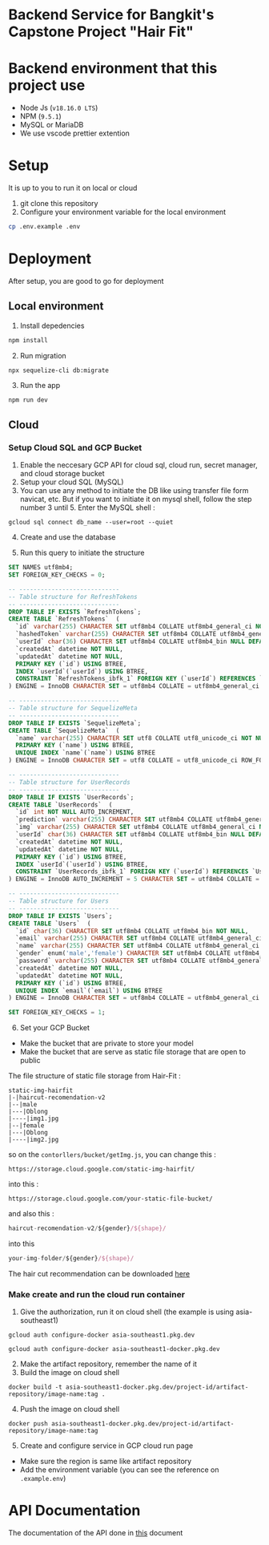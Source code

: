 # Backend Service for Bangkit's Capstone Project "Hair Fit"
# Backend environment that this project use
- Node Js (`v18.16.0 LTS`)
- NPM (`9.5.1`)
- MySQL or MariaDB
- We use vscode prettier extention
# Setup
It is up to you to run it on local or cloud
1. git clone this repository
2. Configure your environment variable for the local environment
```bash
cp .env.example .env
```

# Deployment
After setup, you are good to go for deployment
## Local environment
1. Install depedencies 
```bash
npm install
```
2. Run migration 
```
npx sequelize-cli db:migrate
```
3. Run the app 
```bash
npm run dev
```

## Cloud
### Setup Cloud SQL and GCP Bucket
1. Enable the neccesary GCP API for cloud sql, cloud run, secret manager, and cloud storage bucket
2. Setup your cloud SQL (MySQL)
3. You can use any method to initiate the DB like using transfer file form navicat, etc. But if you want to initiate it on mysql shell, follow the step number 3 until 5. Enter the MySQL shell :
```shell
gcloud sql connect db_name --user=root --quiet
```
4. Create and use the database 

5. Run this query to initiate the structure 
```sql
SET NAMES utf8mb4;
SET FOREIGN_KEY_CHECKS = 0;

-- ----------------------------
-- Table structure for RefreshTokens
-- ----------------------------
DROP TABLE IF EXISTS `RefreshTokens`;
CREATE TABLE `RefreshTokens`  (
  `id` varchar(255) CHARACTER SET utf8mb4 COLLATE utf8mb4_general_ci NOT NULL,
  `hashedToken` varchar(255) CHARACTER SET utf8mb4 COLLATE utf8mb4_general_ci NULL DEFAULT NULL,
  `userId` char(36) CHARACTER SET utf8mb4 COLLATE utf8mb4_bin NULL DEFAULT NULL,
  `createdAt` datetime NOT NULL,
  `updatedAt` datetime NOT NULL,
  PRIMARY KEY (`id`) USING BTREE,
  INDEX `userId`(`userId`) USING BTREE,
  CONSTRAINT `RefreshTokens_ibfk_1` FOREIGN KEY (`userId`) REFERENCES `Users` (`id`) ON DELETE RESTRICT ON UPDATE RESTRICT
) ENGINE = InnoDB CHARACTER SET = utf8mb4 COLLATE = utf8mb4_general_ci ROW_FORMAT = Dynamic;

-- ----------------------------
-- Table structure for SequelizeMeta
-- ----------------------------
DROP TABLE IF EXISTS `SequelizeMeta`;
CREATE TABLE `SequelizeMeta`  (
  `name` varchar(255) CHARACTER SET utf8 COLLATE utf8_unicode_ci NOT NULL,
  PRIMARY KEY (`name`) USING BTREE,
  UNIQUE INDEX `name`(`name`) USING BTREE
) ENGINE = InnoDB CHARACTER SET = utf8 COLLATE = utf8_unicode_ci ROW_FORMAT = Dynamic;

-- ----------------------------
-- Table structure for UserRecords
-- ----------------------------
DROP TABLE IF EXISTS `UserRecords`;
CREATE TABLE `UserRecords`  (
  `id` int NOT NULL AUTO_INCREMENT,
  `prediction` varchar(255) CHARACTER SET utf8mb4 COLLATE utf8mb4_general_ci NULL DEFAULT NULL,
  `img` varchar(255) CHARACTER SET utf8mb4 COLLATE utf8mb4_general_ci NULL DEFAULT NULL,
  `userId` char(36) CHARACTER SET utf8mb4 COLLATE utf8mb4_bin NULL DEFAULT NULL,
  `createdAt` datetime NOT NULL,
  `updatedAt` datetime NOT NULL,
  PRIMARY KEY (`id`) USING BTREE,
  INDEX `userId`(`userId`) USING BTREE,
  CONSTRAINT `UserRecords_ibfk_1` FOREIGN KEY (`userId`) REFERENCES `Users` (`id`) ON DELETE RESTRICT ON UPDATE RESTRICT
) ENGINE = InnoDB AUTO_INCREMENT = 5 CHARACTER SET = utf8mb4 COLLATE = utf8mb4_general_ci ROW_FORMAT = Dynamic;

-- ----------------------------
-- Table structure for Users
-- ----------------------------
DROP TABLE IF EXISTS `Users`;
CREATE TABLE `Users`  (
  `id` char(36) CHARACTER SET utf8mb4 COLLATE utf8mb4_bin NOT NULL,
  `email` varchar(255) CHARACTER SET utf8mb4 COLLATE utf8mb4_general_ci NOT NULL,
  `name` varchar(255) CHARACTER SET utf8mb4 COLLATE utf8mb4_general_ci NOT NULL,
  `gender` enum('male','female') CHARACTER SET utf8mb4 COLLATE utf8mb4_general_ci NOT NULL,
  `password` varchar(255) CHARACTER SET utf8mb4 COLLATE utf8mb4_general_ci NOT NULL,
  `createdAt` datetime NOT NULL,
  `updatedAt` datetime NOT NULL,
  PRIMARY KEY (`id`) USING BTREE,
  UNIQUE INDEX `email`(`email`) USING BTREE
) ENGINE = InnoDB CHARACTER SET = utf8mb4 COLLATE = utf8mb4_general_ci ROW_FORMAT = Dynamic;

SET FOREIGN_KEY_CHECKS = 1;
```
6. Set your GCP Bucket <br>
- Make the bucket that are private to store your model
- Make the bucket that are serve as static file storage that are open to public

The file structure of static file storage from Hair-Fit :
```
static-img-hairfit
|-|haircut-recomendation-v2
|--|male
|---|Oblong
|----|img1.jpg
|--|female
|---|Oblong
|----|img2.jpg
```
so on the `contorllers/bucket/getImg.js`, you can change this :
```
https://storage.cloud.google.com/static-img-hairfit/
```
into this :
```
https://storage.cloud.google.com/your-static-file-bucket/
```
and also this :
```javascript
haircut-recomendation-v2/${gender}/${shape}/
```
into this
```javascript
your-img-folder/${gender}/${shape}/
```

The hair cut recommendation can be downloaded [here](https://drive.google.com/drive/folders/1Jde8rzb_jR5S59WtoLxlVw1Y2UFeti6v?usp=drive_link)

### Make create and run the cloud run container
1. Give the authorization, run it on cloud shell (the example is using asia-southeast1)
```shell
gcloud auth configure-docker asia-southeast1.pkg.dev
```
```shell
gcloud auth configure-docker asia-southeast1-docker.pkg.dev
```
2. Make the artifact repository, remember the name of it
3. Build the image on cloud shell
```shell
docker build -t asia-southeast1-docker.pkg.dev/project-id/artifact-repository/image-name:tag .
```
4. Push the image on cloud shell
```shell
docker push asia-southeast1-docker.pkg.dev/project-id/artifact-repository/image-name:tag
```
5. Create and configure service in GCP cloud run page 
  - Make sure the region is same like artifact repository 
  - Add the environment variable (you can see the reference on `.example.env`)
# API Documentation

The documentation of the API done in [this](https://docs.google.com/document/d/1aaJcLe5-s6SUGMQ73vFn6M4qNnv8Uqg7duflDy3UtK0/edit?usp=drive_link) document
